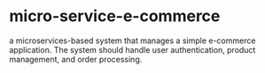 # micro-service-e-commerce
a microservices-based system that manages a simple e-commerce application. The system should handle user authentication, product management, and order processing.
